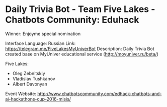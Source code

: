 # Daily Trivia Bot - Team Five Lakes - Chatbots Community: Eduhack 

Winner: Enjoyme special nomination

Interface Language: Russian
Link: https://telegram.me/FiveLakesMyUniverBot
Description: Daily Trivia Bot created base on MyUniver educational service (http://moyuniver.ru/beta/)

Five Lakes:
- Oleg Zebnitskiy
- Vladislav Tushkanov
- Albert Davonyan

Event Website:
http://www.chatbotscommunity.com/edhack-chatbots-and-ai-hackathons-cup-2016-misis/
